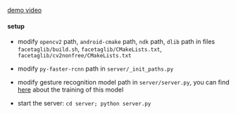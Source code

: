 [demo video](https://www.youtube.com/watch?v=jszzgnOLXko)

#### setup

+ modify `opencv2` path, `android-cmake` path, `ndk` path, `dlib` path in files `facetaglib/build.sh`, `facetaglib/CMakeLists.txt`, `facetaglib/cv2nonfree/CMakeLists.txt`

+ modify `py-faster-rcnn` path in `server/_init_paths.py`

+ modify gesture recognition model path in `server/server.py`, you can find [here](tbc) about the training of this model

+ start the server: `cd server; python server.py`
